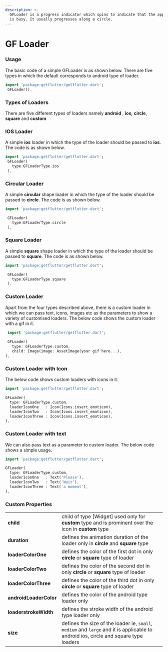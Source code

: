 ```yaml
---
description: >-
  GFLoader is a progress indicator which spins to indicate that the application
  is busy. It usually progresses along a circle.
---
```


# GF Loader

### Usage

The basic code of a simple GFLoader is as shown below. There are five types in which the default corresponds to android type of loader.

```dart
import 'package:getflutter/getflutter.dart';
 GFLoader(),
```

### Types of Loaders

There are five different types of loaders  namely **android** , **ios,** **circle**, **square** and **custom**

### **IOS Loader**

A simple **ios** loader in which the type of the loader  should be passed to **ios**. The code is as shown below.

```dart
import 'package:getflutter/getflutter.dart';
 GFLoader(
   type:GFLoaderType.ios
 ),
```

### Circular Loader

A simple **circular** shape loader in which the type of the loader  should be passed to **circle**. The code is as shown below.

```dart
import 'package:getflutter/getflutter.dart';

 GFLoader(
   type:GFLoaderType.circle
 ),
```

### Square Loader

A simple **square** shape loader in which the type of the loader  should be passed to **square**. The code is as shown below.

```dart
import 'package:getflutter/getflutter.dart';

 GFLoader(
   type:GFLoaderType.square
 ),
```

### Custom Loader

Apart from the four types described above, there is a custom loader in which we can pass text, icons, images etc as the parameters to show a variety of customised loaders. The below code shows the custom loader with a gif in it.

```dart
 import 'package:getflutter/getflutter.dart';
 
 GFLoader(
   type: GFLoaderType.custom,
   child: Image(image: AssetImage(your gif here...),
),
```

### Custom Loader with Icon

The below code shows custom loaders with icons in it.

```dart
import 'package:getflutter/getflutter.dart';

GFLoader(
  type: GFLoaderType.custom,
  loaderIconOne   : Icon(Icons.insert_emoticon),
  loaderIconTwo   : Icon(Icons.insert_emoticon),
  loaderIconThree : Icon(Icons.insert_emoticon),
),
```



### Custom Loader with text

We can also pass text  as a parameter to custom loader. The below code shows a simple usage.

```dart
import 'package:getflutter/getflutter.dart';

GFLoader(
  type: GFLoaderType.custom,
  loaderIconOne   : Text('Please'),
  loaderIconTwo   : Text('Wait'),
  loaderIconThree : Text('a moment'),
),
```

### Custom Properties

|  |  |
| :--- | :--- |
| **child** | child of type \[Widget\] used only for **custom** type and is prominent over the icon in **custom** type |
| **duration** | defines the animation duration of the loader only in **circle** and **square** type |
| **loaderColorOne** |  defines the color of the first dot in only  **circle** or **square** type of loader |
| **loaderColorTwo** |  defines the color of the second dot in only **circle** or **square** type of loader |
| **loaderColorThree** |  defines the color of the third dot in only **circle** or **square** type of loader |
| **androidLoaderColor** | defines the color of the android type loader only |
| **loaderstrokeWidth** | defines the stroke width of the android type loader only |
| **size** | defines the size of the loader ie, `small`, `medium` and `large` and it is applicable to android ios, circle and square type loaders |

